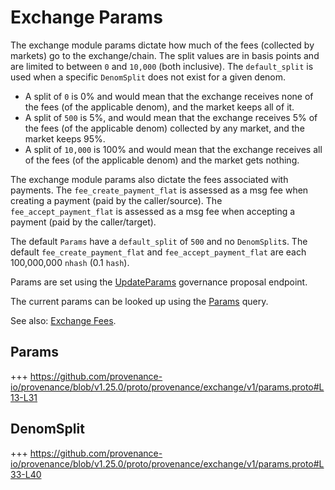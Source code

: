 # Exchange Params

The exchange module params dictate how much of the fees (collected by markets) go to the exchange/chain.
The split values are in basis points and are limited to between `0` and `10,000` (both inclusive).
The `default_split` is used when a specific `DenomSplit` does not exist for a given denom.

* A split of `0` is 0% and would mean that the exchange receives none of the fees (of the applicable denom), and the market keeps all of it.
* A split of `500` is 5%, and would mean that the exchange receives 5% of the fees (of the applicable denom) collected by any market, and the market keeps 95%.
* A split of `10,000` is 100% and would mean that the exchange receives all of the fees (of the applicable denom) and the market gets nothing.

The exchange module params also dictate the fees associated with payments.
The `fee_create_payment_flat` is assessed as a msg fee when creating a payment (paid by the caller/source).
The `fee_accept_payment_flat` is assessed as a msg fee when accepting a payment (paid by the caller/target).

The default `Params` have a `default_split` of `500` and no `DenomSplit`s.
The default `fee_create_payment_flat` and `fee_accept_payment_flat` are each 100,000,000 `nhash` (0.1 `hash`).

Params are set using the [UpdateParams](03_messages.md#updateparams) governance proposal endpoint.

The current params can be looked up using the [Params](05_queries.md#params) query.

See also: [Exchange Fees](01_concepts.md#exchange-fees).

## Params

+++ https://github.com/provenance-io/provenance/blob/v1.25.0/proto/provenance/exchange/v1/params.proto#L13-L31

## DenomSplit

+++ https://github.com/provenance-io/provenance/blob/v1.25.0/proto/provenance/exchange/v1/params.proto#L33-L40
